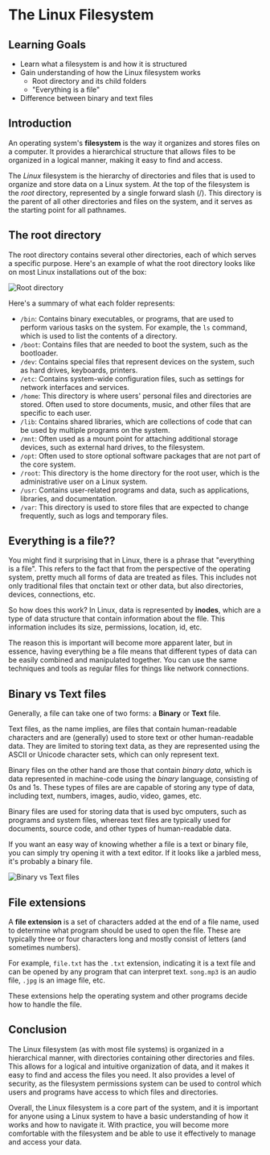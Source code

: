 # The Linux Filesystem

## Learning Goals

- Learn what a filesystem is and how it is structured
- Gain understanding of how the Linux filesystem works
  - Root directory and its child folders
  - "Everything is a file"
- Difference between binary and text files

## Introduction

An operating system's **filesystem** is the way it organizes and stores files on a computer. It provides a hierarchical structure that allows files to be organized in a logical manner, making it easy to find and access.

The *Linux* filesystem is the hierarchy of directories and files that is used to organize and store data on a Linux system. At the top of the filesystem is the *root* directory, represented by a single forward slash (/). This directory is the parent of all other directories and files on the system, and it serves as the starting point for all pathnames.

## The root directory

The root directory contains several other directories, each of which serves a specific purpose. Here's an example of what the root directory looks like on most Linux installations out of the box:

![Root directory](https://curriculum-content.s3.amazonaws.com/6685/devops-m0-linux-filesystem/root-directory.png)

Here's a summary of what each folder represents:

- `/bin`: Contains binary executables, or programs, that are used to perform various tasks on the system. For example, the `ls` command, which is used to list the contents of a directory.
- `/boot`: Contains files that are needed to boot the system, such as the bootloader.
- `/dev`: Contains special files that represent devices on the system, such as hard drives, keyboards, printers.
- `/etc`: Contains system-wide configuration files, such as settings for network interfaces and services.
- `/home`: This directory is where users' personal files and directories are stored. Often used to store documents, music, and other files that are specific to each user.
- `/lib`: Contains shared libraries, which are collections of code that can be used by multiple programs on the system.
- `/mnt`: Often used as a mount point for attaching additional storage devices, such as external hard drives, to the filesystem.
- `/opt`: Often used to store optional software packages that are not part of the core system.
- `/root`: This directory is the home directory for the root user, which is the administrative user on a Linux system.
- `/usr`: Contains user-related programs and data, such as applications, libraries, and documentation.
- `/var`: This directory is used to store files that are expected to change frequently, such as logs and temporary files.

## Everything is a file??

You might find it surprising that in Linux, there is a phrase that "everything is a file". This refers to the fact that from the perspective of the operating system, pretty much all forms of data are treated as files. This includes not only traditional files that onctain text or other data, but also directories, devices, connections, etc.

So how does this work? In Linux, data is represented by **inodes**, which are a type of data structure that contain information about the file. This information includes its size, permissions, location, id, etc.

The reason this is important will become more apparent later, but in essence, having everything be a file means that different types of data can be easily combined and manipulated together. You can use the same techniques and tools as regular files for things like network connections.

## Binary vs Text files

Generally, a file can take one of two forms: a **Binary** or **Text** file. 

Text files, as the name implies, are files that contain human-readable characters and are (generally) used to store text or other human-readable data. They are limited to storing text data, as they are represented using the ASCII or Unicode character sets, which can only represent text.

Binary files on the other hand are those that contain *binary data*, which is data represented in machine-code using the *binary* language, consisting of 0s and 1s. These types of files are are capable of storing any type of data, including text, numbers, images, audio, video, games, etc.

Binary files are used for storing data that is used byc omputers, such as programs and system files, whereas text files are typically used for documents, source code, and other types of human-readable data.

If you want an easy way of knowing whether a file is a text or binary file, you can simply try opening it with a text editor. If it looks like a jarbled mess, it's probably a binary file.

![Binary vs Text files](https://curriculum-content.s3.amazonaws.com/6685/devops-m0-linux-filesystem/binary-vs-text.png)

## File extensions

A **file extension** is a set of characters added at the end of a file name, used to determine what program should be used to open the file. These are typically three or four characters long and mostly consist of letters (and sometimes numbers).

For example, `file.txt` has the `.txt` extension, indicating it is a text file and can be opened by any program that can interpret text. `song.mp3` is an audio file, `.jpg` is an image file, etc.

These extensions help the operating system and other programs decide how to handle the file.

## Conclusion

The Linux filesystem (as with most file systems) is organized in a hierarchical manner, with directories containing other directories and files. This allows for a logical and intuitive organization of data, and it makes it easy to find and access the files you need. It also provides a level of security, as the filesystem permissions system can be used to control which users and programs have access to which files and directories.

Overall, the Linux filesystem is a core part of the system, and it is important for anyone using a Linux system to have a basic understanding of how it works and how to navigate it. With practice, you will become more comfortable with the filesystem and be able to use it effectively to manage and access your data.
